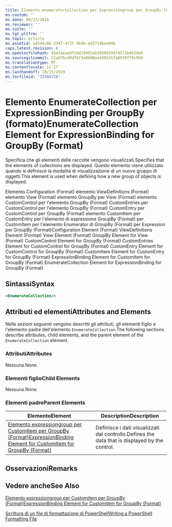 ```yaml
---
title: Elemento enumeratorcollection per Expressiongroup per GroupBy (Format) | Microsoft Docs
ms.custom: ''
ms.date: 09/13/2016
ms.reviewer: ''
ms.suite: ''
ms.tgt_pltfrm: ''
ms.topic: article
ms.assetid: a4544c0b-2347-4f3f-9bdb-ed2714bee048
caps.latest.revision: 6
ms.openlocfilehash: 8541aeae9f2dd19d65ab3950929474572b4629e0
ms.sourcegitcommit: 52a67bcd9d7bf3e8600ea4302d1fa8970ff9c998
ms.translationtype: MT
ms.contentlocale: it-IT
ms.lasthandoff: 10/15/2019
ms.locfileid: "72368720"
---
```

# <a name="enumeratecollection-element-for-expressionbinding-for-groupby-format"></a><span data-ttu-id="b80f2-102">Elemento EnumerateCollection per ExpressionBinding per GroupBy (formato)</span><span class="sxs-lookup"><span data-stu-id="b80f2-102">EnumerateCollection Element for ExpressionBinding for GroupBy (Format)</span></span>

<span data-ttu-id="b80f2-103">Specifica che gli elementi delle raccolte vengono visualizzati.</span><span class="sxs-lookup"><span data-stu-id="b80f2-103">Specifies that the elements of collections are displayed.</span></span> <span data-ttu-id="b80f2-104">Questo elemento viene utilizzato quando si definisce la modalità di visualizzazione di un nuovo gruppo di oggetti.</span><span class="sxs-lookup"><span data-stu-id="b80f2-104">This element is used when defining how a new group of objects is displayed.</span></span>

<span data-ttu-id="b80f2-105">Elemento Configuration (Format) elemento ViewDefinitions (Format) elemento View (Format) elemento GroupBy per View (Format) elemento CustomControl per l'elemento GroupBy (Format) CustomEntries per CustomControl per l'elemento GroupBy (Format) CustomEntry per CustomControl per GroupBy (Format) elemento CustomItem per CustomEntry per l'elemento di espressione GroupBy (Format) per CustomItem per l'elemento Enumerator di GroupBy (Format) per Expression per GroupBy (Format)</span><span class="sxs-lookup"><span data-stu-id="b80f2-105">Configuration Element (Format) ViewDefinitions Element (Format) View Element (Format) GroupBy Element for View (Format) CustomControl Element for GroupBy (Format) CustomEntries Element for CustomControl for GroupBy (Format) CustomEntry Element for CustomControl for GroupBy (Format) CustomItem Element for CustomEntry for GroupBy (Format) ExpressionBinding Element for CustomItem for GroupBy (Format) EnumerateCollection Element for ExpressionBinding for GroupBy (Format)</span></span>

## <a name="syntax"></a><span data-ttu-id="b80f2-106">Sintassi</span><span class="sxs-lookup"><span data-stu-id="b80f2-106">Syntax</span></span>

```xml
<EnumerateCollection/>
```

## <a name="attributes-and-elements"></a><span data-ttu-id="b80f2-107">Attributi ed elementi</span><span class="sxs-lookup"><span data-stu-id="b80f2-107">Attributes and Elements</span></span>

<span data-ttu-id="b80f2-108">Nelle sezioni seguenti vengono descritti gli attributi, gli elementi figlio e l'elemento padre dell'elemento `EnumerateCollection`.</span><span class="sxs-lookup"><span data-stu-id="b80f2-108">The following sections describe attributes, child elements, and the parent element of the `EnumerateCollection` element.</span></span>

### <a name="attributes"></a><span data-ttu-id="b80f2-109">Attributi</span><span class="sxs-lookup"><span data-stu-id="b80f2-109">Attributes</span></span>

<span data-ttu-id="b80f2-110">Nessuna.</span><span class="sxs-lookup"><span data-stu-id="b80f2-110">None.</span></span>

### <a name="child-elements"></a><span data-ttu-id="b80f2-111">Elementi figlio</span><span class="sxs-lookup"><span data-stu-id="b80f2-111">Child Elements</span></span>

<span data-ttu-id="b80f2-112">Nessuna.</span><span class="sxs-lookup"><span data-stu-id="b80f2-112">None.</span></span>

### <a name="parent-elements"></a><span data-ttu-id="b80f2-113">Elementi padre</span><span class="sxs-lookup"><span data-stu-id="b80f2-113">Parent Elements</span></span>

|<span data-ttu-id="b80f2-114">Elemento</span><span class="sxs-lookup"><span data-stu-id="b80f2-114">Element</span></span>|<span data-ttu-id="b80f2-115">Description</span><span class="sxs-lookup"><span data-stu-id="b80f2-115">Description</span></span>|
|-------------|-----------------|
|[<span data-ttu-id="b80f2-116">Elemento expressiongroup per CustomItem per GroupBy (Format)</span><span class="sxs-lookup"><span data-stu-id="b80f2-116">ExpressionBinding Element for CustomItem for GroupBy (Format)</span></span>](./expressionbinding-element-for-customitem-for-groupby-format.md)|<span data-ttu-id="b80f2-117">Definisce i dati visualizzati dal controllo.</span><span class="sxs-lookup"><span data-stu-id="b80f2-117">Defines the data that is displayed by the control.</span></span>|

## <a name="remarks"></a><span data-ttu-id="b80f2-118">Osservazioni</span><span class="sxs-lookup"><span data-stu-id="b80f2-118">Remarks</span></span>

## <a name="see-also"></a><span data-ttu-id="b80f2-119">Vedere anche</span><span class="sxs-lookup"><span data-stu-id="b80f2-119">See Also</span></span>

[<span data-ttu-id="b80f2-120">Elemento expressiongroup per CustomItem per GroupBy (Format)</span><span class="sxs-lookup"><span data-stu-id="b80f2-120">ExpressionBinding Element for CustomItem for GroupBy (Format)</span></span>](./expressionbinding-element-for-customitem-for-groupby-format.md)

[<span data-ttu-id="b80f2-121">Scrittura di un file di formattazione di PowerShell</span><span class="sxs-lookup"><span data-stu-id="b80f2-121">Writing a PowerShell Formatting File</span></span>](./writing-a-powershell-formatting-file.md)
